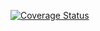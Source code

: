 [![Coverage Status](https://coveralls.io/repos/github/MikhailOk-creator/Data-Validator/badge.svg?branch=master)](https://coveralls.io/github/MikhailOk-creator/Data-Validator?branch=master)